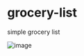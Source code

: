 # grocery-list
simple grocery list


![image](https://user-images.githubusercontent.com/104693230/211235058-6ceb2dc6-6a70-4541-9a86-46f578656c94.png)

